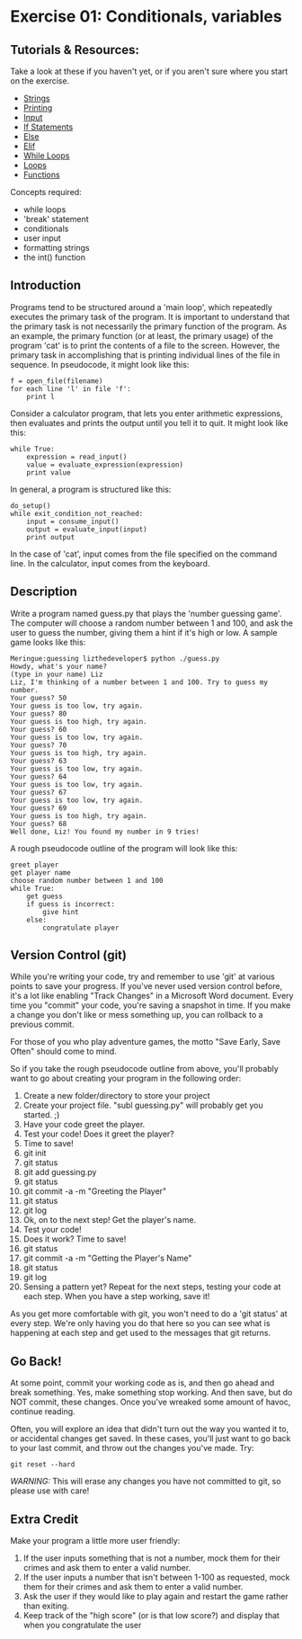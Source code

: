 Exercise 01: Conditionals, variables
=======

Tutorials & Resources:
-------
Take a look at these if you haven't yet, or if you aren't sure where you start on the exercise.

* [Strings](http://learnpythonthehardway.org/book/ex6.html)
* [Printing](http://learnpythonthehardway.org/book/ex7.html)
* [Input](http://learnpythonthehardway.org/book/ex11.html)
* [If Statements](http://learnpythonthehardway.org/book/ex29.html)
* [Else](http://learnpythonthehardway.org/book/ex30.html)
* [Elif](http://learnpythonthehardway.org/book/ex31.html)
* [While Loops](http://learnpythonthehardway.org/book/ex33.html)
* [Loops](http://learnpython.org/en/Loops)
* [Functions](https://docs.python.org/2/library/functions.html#int)

Concepts required:
* while loops
* 'break' statement
* conditionals
* user input
* formatting strings
* the int() function

Introduction
-------
Programs tend to be structured around a 'main loop', which repeatedly executes the primary task of the program. It is important to understand that the primary task is not necessarily the primary function of the program. As an example, the primary function (or at least, the primary usage) of the program 'cat' is to print the contents of a file to the screen. However, the primary task in accomplishing that is printing individual lines of the file in sequence. In pseudocode, it might look like this:

    f = open_file(filename)
    for each line 'l' in file 'f':
        print l

Consider a calculator program, that lets you enter arithmetic expressions, then evaluates and prints the output until you tell it to quit. It might look like this:

    while True:
        expression = read_input()
        value = evaluate_expression(expression)
        print value

In general, a program is structured like this:

    do_setup()
    while exit_condition_not_reached:
        input = consume_input()
        output = evaluate_input(input)
        print output

In the case of 'cat', input comes from the file specified on the command line. In the calculator, input comes from the keyboard.


Description
-------
Write a program named guess.py that plays the 'number guessing game'. The computer will choose a random number between 1 and 100, and ask the user to guess the number, giving them a hint if it's high or low. A sample game looks like this:

```
Meringue:guessing lizthedeveloper$ python ./guess.py
Howdy, what's your name?
(type in your name) Liz
Liz, I'm thinking of a number between 1 and 100. Try to guess my number.
Your guess? 50
Your guess is too low, try again.
Your guess? 80
Your guess is too high, try again.
Your guess? 60
Your guess is too low, try again.
Your guess? 70
Your guess is too high, try again.
Your guess? 63
Your guess is too low, try again.
Your guess? 64
Your guess is too low, try again.
Your guess? 67
Your guess is too low, try again.
Your guess? 69
Your guess is too high, try again.
Your guess? 68
Well done, Liz! You found my number in 9 tries!
```

A rough pseudocode outline of the program will look like this:

    greet player
    get player name
    choose random number between 1 and 100
    while True:
        get guess
        if guess is incorrect:
            give hint
        else:
            congratulate player

Version Control (git)
-------
While you're writing your code, try and remember to use 'git' at various points to save your progress.  If you've never used version control before, it's a lot like enabling "Track Changes" in a Microsoft Word document.  Every time you "commit" your code, you're saving a snapshot in time.  If you make a change you don't like or mess something up, you can rollback to a previous commit.

For those of you who play adventure games, the motto "Save Early, Save Often" should come to mind.

So if you take the rough pseudocode outline from above, you'll probably want to go about creating your program in the following order:

1. Create a new folder/directory to store your project
1. Create your project file.  "subl guessing.py" will probably get you started.  ;)
1. Have your code greet the player.
1. Test your code!  Does it greet the player?
1. Time to save!
  1. git init
  1. git status
  1. git add guessing.py
  1. git status
  1. git commit -a -m "Greeting the Player"
  1. git status
  1. git log
1. Ok, on to the next step!  Get the player's name.
1. Test your code!
1. Does it work?  Time to save!
  1. git status
  1. git commit -a -m "Getting the Player's Name"
  1. git status
  1. git log
1. Sensing a pattern yet?  Repeat for the next steps, testing your code at each step.  When you have a step working, save it!

As you get more comfortable with git, you won't need to do a 'git status' at every step.  We're only having you do that here so you can see what is happening at each step and get used to the messages that git returns.

## Go Back!
At some point, commit your working code as is, and then go ahead and break something. Yes, make something stop working. And then save, but do NOT commit, these changes. Once you've wreaked some amount of havoc, continue reading. 

Often, you will explore an idea that didn't turn out the way you wanted it to, or accidental changes get saved. In these cases, you'll just want to go back to your last commit, and throw out the changes you've made. Try:

    git reset --hard

*WARNING:* This will erase any changes you have not committed to git, so please use with care!




Extra Credit
-------

Make your program a little more user friendly:

1. If the user inputs something that is not a number, mock them for their crimes and ask them to enter a valid number.
2. If the user inputs a number that isn't between 1-100 as requested, mock them for their crimes and ask them to enter a valid number.
3. Ask the user if they would like to play again and restart the game rather than exiting.
4. Keep track of the "high score" (or is that low score?) and display that when you congratulate the user

